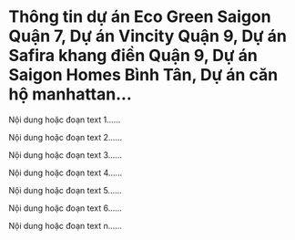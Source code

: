 <html lang="vi">
<meta charset="utf-8" />
<title>thông tin dịch vụ bất động sản</title>
<meta name="keywords" content="tin tức bất động sản, dự án vincity quận 9, dự án safira khang điền, dự án eco green saigon, dự án saigon homes bình tân" /> 
<meta name="description" content="cung cấp thông tin dịch vụ bất động sản, thông tin về dự án, tiến độ thanh toán, giá bán dự án, eco green saigon q7, Saifira khang điền Quận 9, Dự án vincity Quận 9, Saigon homes bình tân, Xi thủ thiêm quận 2 hay dự án căn hộ manhattan " />
<meta name="revisit-after" content="1 days" />
<meta name="robots" content="index, follow" />

<h1>Thông tin dự án Eco Green Saigon Quận 7, Dự án Vincity Quận 9, Dự án Safira khang điền Quận 9, Dự án Saigon Homes Bình Tân, Dự án căn hộ manhattan...</h1>
  </ br>
<p>
Nội dung hoặc đoạn text 1......
</p>
  </ br>
<p>
Nội dung hoặc đoạn text 2......
</p>
  </ br>
<p>
Nội dung hoặc đoạn text 3......
</p>
 </ br>
<p>
Nội dung hoặc đoạn text 4......
</p>
  </ br>
<p>
Nội dung hoặc đoạn text 5......
</p>
  </ br>
<p>
Nội dung hoặc đoạn text 6......
</p>
  </ br>
<p>
Nội dung hoặc đoạn text n......
</p>
</html>
